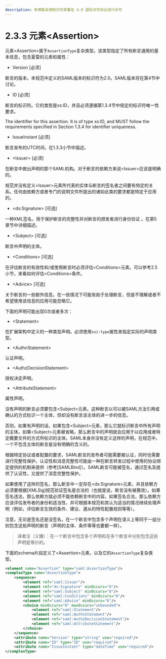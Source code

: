 ```yaml
---
description: 本博客采用知识共享署名 4.0 国际许可协议进行许可
---
```


# 2.3.3 元素\<Assertion>

元素\<Assertion>属于`AssertionType`复杂类型。该类型指定了所有断言通用的基本信息，包含夏雷的元素和属性：

* Version \[必须]

断言的版本。本规范中定义的SAML版本的标识符为2.0。SAML版本将在第4节中讨论。

* ID \[必须]

断言的标识符。它的类型是xs:ID，并且必须遵循第1.3.4节中规定的标识符唯一性要求。

The identifier for this assertion. It is of type xs:ID, and MUST follow the requirements specified in Section 1.3.4 for identifier uniqueness.

* IssueInstant \[必须]

断言发布的UTC时间，在1.3.3小节中描述。

* \<Issuer> \[必须]

在断言中做出声明的那个SAML机构。对于断言的依赖方来说\<Issuer>应该是明确的。

规范并没有定义\<Issuer>元素所代表的实体与断言的签名者之间要有特定的关系。任何由依赖方或者专门的说明文件所提出的诸如此类的要求都是特定于应用的。

* \<ds:Signature> \[可选]

一种XML签名，用于保护断言的完整性并对断言的颁发者进行身份验证 。在第5章节中详细描述。

* \<Subject> \[可选]

断言中声明的主体。

* \<Conditions> \[可选]

在评估断言的有效性和/或使用断言时必须评估\<Conditions>元素。可以参考2.5小节，来看如何评估\<Conditions>条件。

* \<Advice> \[可选]

关于断言的一些额外信息。在一些情况下可能有助于处理断言，但是不理解或者不希望使用该信息的应用可能忽略它。

下面的声明可能出现0次或者多次：

* \<Statement>

在扩展架构中定义的一种类型声明。必须使用`xsi:type`属性来指定实际的声明类型。

* \<AuthnStatement>&#x20;

认证声明。

* \<AuthzDecisionStatement>&#x20;

授权决定声明。

* \<AttributeStatement>&#x20;

属性声明。

没有声明的断言必须要包含\<Subject>元素。这种断言以可以被SAML方法引用或确认的方式标识一个主体，但却没有断言该主体的进一步的信息。

否则，如果有声明的话，如果包含\<Subject>元素，那么它就标识断言中所有声明的主体。如果\<Subject>元素被省略，那么断言中的声明就会应用于以应用或者特定概要文件的方式所标识的主体。SAML本身并没有定义这样的声明，在规范中，一个不包含主体的断言是没有明确的含义的。

根据特定协议或者配置的要求，SAML断言的发布者可能需要被认证，同时也需要进行完整性保护。认证性和消息完整性可能由一种在断言转发过程中使用的协议绑定提供的机制来提供（参考\[SAMLBind]）。SAML断言可能被签名，通过签名及提供了认证性，又提供了消息完整性保护。

如果使用了这样的签名，那么断言中一定存在\<ds:Signature>元素，并且依赖方必须要根据\[XMLSig]规范验证签名是合法的（也就是说，断言没有被篡改）。如果签名违法，那么依赖方就必须不能依赖断言中的内容。如果签名合法，那么依赖方应该评估发布者的身份和适当性，并可根据本规范和其认为适当的情况继续处理声明（例如，评估断言生效的条件、建议、遵从的特性配置规则等等）。

注意，无论是签名还是没签名，在一个断言中包含多个声明在语义上等同于一组分别包含这些声明的断言（声明的主体、条件等等也要都一样）。

> 译者注（义臻）：在一个断言中包含多个声明和在多个断言中分别包含这些声明是等价的。

下面的schema片段定义了\<Assertion>元素，以及它的`AssertionType`复杂类型。

```xml
<element name="Assertion" type="saml:AssertionType"/>
<complexType name="AssertionType">
    <sequence>
        <element ref="saml:Issuer"/>
        <element ref="ds:Signature" minOccurs="0"/>
        <element ref="saml:Subject" minOccurs="0"/>
        <element ref="saml:Conditions" minOccurs="0"/>
        <element ref="saml:Advice" minOccurs="0"/>
        <choice minOccurs="0" maxOccurs="unbounded">
            <element ref="saml:Statement"/>
            <element ref="saml:AuthnStatement"/>
            <element ref="saml:AuthzDecisionStatement"/>
            <element ref="saml:AttributeStatement"/>
        </choice>
    </sequence>
    <attribute name="Version" type="string" use="required"/>
    <attribute name="ID" type="ID" use="required"/>
    <attribute name="IssueInstant" type="dateTime" use="required"/>
</complexType>
```
